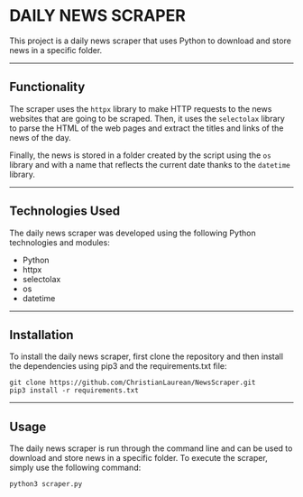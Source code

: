 # **DAILY NEWS SCRAPER**

This project is a daily news scraper that uses Python to download and store news in a specific folder.

------------


## Functionality

The scraper uses the ``httpx`` library to make HTTP requests to the news websites that are going to be scraped. Then, it uses the ``selectolax`` library to parse the HTML of the web pages and extract the titles and links of the news of the day.

Finally, the news is stored in a folder created by the script using the ``os`` library and with a name that reflects the current date thanks to the ``datetime`` library.

------------


## Technologies Used

The daily news scraper was developed using the following Python technologies and modules:

- Python
- httpx
- selectolax
- os
- datetime

------------


## Installation

To install the daily news scraper, first clone the repository and then install the dependencies using pip3 and the requirements.txt file:



    git clone https://github.com/ChristianLaurean/NewsScraper.git
    pip3 install -r requirements.txt

------------


## Usage

The daily news scraper is run through the command line and can be used to download and store news in a specific folder. To execute the scraper, simply use the following command:



    python3 scraper.py
    